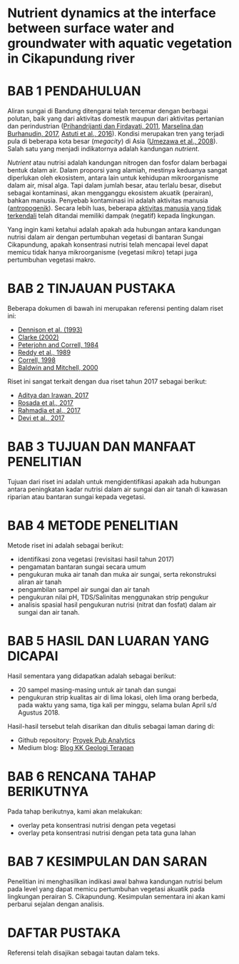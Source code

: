 Nutrient dynamics at the interface between surface water and groundwater with aquatic vegetation in Cikapundung river
===

# BAB 1 PENDAHULUAN
Aliran sungai di Bandung ditengarai telah tercemar dengan berbagai polutan, baik yang dari aktivitas domestik maupun dari aktivitas pertanian dan perindustrian ([Prihandrijanti dan  Firdayati, 2011](http://www.jwsponline.com/uploadpic/Magazine/JWS-B-11-010%20p97-p104%20New.pdf), [Marselina dan Burhanudin, 2017](http://journals.sagepub.com/doi/abs/10.1177/1178622117746660), [Astuti et al., 2016](https://www.researchgate.net/profile/Erma_Yulihastin/publication/309416036_Precipitation_Event_Analysis_Using_Image_Processing_Based_on_the_Rainfall_Detection_Radar_Observation_on_March_9_2014_During_Landslide_Event_in_West_Java/links/580f73b908aea04bbcba57f2.pdf#page=58)). Kondisi merupakan tren yang terjadi pula di beberapa kota besar (_megacity_) di Asia ([Umezawa et al., 2008](http://journals.sagepub.com/doi/abs/10.1177/1178622117746660)). Salah satu yang menjadi indikatornya adalah kandungan _nutrient_.

_Nutrient_ atau nutrisi adalah kandungan nitrogen dan fosfor dalam berbagai bentuk dalam air. Dalam proporsi yang alamiah, mestinya keduanya sangat diperlukan oleh ekosistem, antara lain untuk kehidupan mikroorganisme dalam air, misal alga. Tapi dalam jumlah besar, atau terlalu besar, disebut sebagai kontaminasi,   akan mengganggu ekosistem akuatik (perairan), bahkan manusia. Penyebab kontaminasi ini adalah aktivitas manusia ([antropogenik](https://en.wikipedia.org/wiki/Anthropogenic)). Secara lebih luas, beberapa [aktivitas manusia yang tidak terkendali](https://en.wikipedia.org/wiki/Human_impact_on_the_environment) telah ditandai memiliki dampak (negatif) kepada lingkungan. 

Yang ingin kami ketahui adalah apakah ada hubungan antara kandungan nutrisi dalam air dengan pertumbuhan vegetasi di bantaran Sungai Cikapundung, apakah konsentrasi nutrisi telah mencapai level dapat memicu tidak hanya mikroorganisme (vegetasi mikro) tetapi juga pertumbuhan vegetasi makro.

# BAB 2 TINJAUAN PUSTAKA
Beberapa dokumen di bawah ini merupakan referensi penting dalam riset ini:
- [Dennison et al. (1993)](https://www.researchgate.net/profile/Robert_Orth/publication/235938503_Assessing_Water_Quality_with_Submersed_Aquatic_Vegetation/links/02e7e52e053f599fb0000000/Assessing-Water-Quality-with-Submersed-Aquatic-Vegetation.pdf)
- [Clarke (2002)](http://citeseerx.ist.psu.edu/viewdoc/download?doi=10.1.1.1034.5670&rep=rep1&type=pdf)
- [Peterjohn and Correll, 1984](https://esajournals.onlinelibrary.wiley.com/doi/abs/10.2307/1939127)
- [Reddy et al., 1989](https://aslopubs.onlinelibrary.wiley.com/doi/abs/10.4319/lo.1989.34.6.1004)
- [Correll, 1998](https://www.sciencetheearth.com/uploads/2/4/6/5/24658156/1998_correll_the_role_of_phosphorus_in_the_eutrophication_of_receiving_waters-_a_review.pdf)
- [Baldwin and Mitchell, 2000](https://onlinelibrary.wiley.com/doi/abs/10.1002/1099-1646(200009/10)16:5%3C457::AID-RRR597%3E3.0.CO;2-B)

Riset ini sangat terkait dengan dua riset tahun 2017 sebagai berikut:
- [Aditya dan Irawan, 2017](https://figshare.com/articles/Variasi_kualitas_air_sungai_di_Kawasan_Cimahi_dan_Bandung_Utara/5902009)
- [Rosada et al., 2017](https://figshare.com/articles/Ecoregion_Cikapundung_Watershed_Based_on_The_Presence_of_Escherichia_coli_--_Poster_Ecodevelopment_2017/5479735)
- [Rahmadia et al., 2017](https://figshare.com/articles/Cikapundung_watershed_land_cover_characterization_using_SPOT-6_imagery/5425729)
- [Devi et al., 2017](https://figshare.com/articles/Vegetation_of_riparian_areas_along_Cikapundung_River/5425714)

# BAB 3 TUJUAN DAN MANFAAT PENELITIAN 
Tujuan dari riset ini adalah untuk mengidentifikasi apakah ada hubungan antara peningkatan kadar nutrisi dalam air sungai dan air tanah di kawasan riparian atau bantaran sungai kepada vegetasi.  

# BAB 4 METODE PENELITIAN
Metode riset ini adalah sebagai berikut:
- identifikasi zona vegetasi (revisitasi hasil tahun 2017)
- pengamatan bantaran sungai secara umum
- pengukuran muka air tanah dan muka air sungai, serta rekonstruksi aliran air tanah 
- pengambilan sampel air sungai dan air tanah
- pengukuran nilai pH, TDS/Salinitas menggunakan strip pengukur
- analisis spasial hasil pengukuran nutrisi (nitrat dan fosfat) dalam air sungai dan air tanah.


# BAB 5 HASIL DAN LUARAN YANG DICAPAI
Hasil sementara yang didapatkan adalah sebagai berikut:
- 20 sampel masing-masing untuk air tanah dan sungai
- pengukuran strip kualitas air di lima lokasi, oleh lima orang berbeda, pada waktu yang sama, tiga kali per minggu, selama bulan April s/d Agustus 2018. 

Hasil-hasil tersebut telah disarikan dan ditulis sebagai laman daring di:
- Github repository: [Proyek Pub Analytics](https://github.com/dasaptaerwin/nutrient2018)
- Medium blog: [Blog KK Geologi Terapan](https://medium.com/eco-hydrology-of-cikapundung)


# BAB 6 RENCANA TAHAP BERIKUTNYA
Pada tahap berikutnya, kami akan melakukan:
- overlay peta konsentrasi nutrisi dengan peta vegetasi
- overlay peta konsentrasi nutrisi dengan peta tata guna lahan

# BAB 7 KESIMPULAN DAN SARAN
Penelitian ini menghasilkan indikasi awal bahwa kandungan nutrisi belum pada level yang dapat memicu pertumbuhan vegetasi akuatik pada lingkungan perairan S. Cikapundung. Kesimpulan sementara ini akan kami perbarui sejalan dengan analisis.

# DAFTAR PUSTAKA
Referensi telah disajikan sebagai tautan dalam teks.

